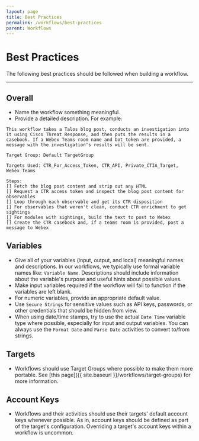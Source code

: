 ```yaml
---
layout: page
title: Best Practices
permalink: /workflows/best-practices
parent: Workflows
---
```


# Best Practices
The following best practices should be followed when building a workflow.

---

## Overall
* Name the workflow something meaningful.
* Provide a detailed description. For example:

```text
This workflow takes a Talos blog post, conducts an investigation into it using Cisco Threat Response, and then puts the results in a casebook. If a Webex Teams room name and bot token are provided, a message with the investigation's results will be sent.

Target Group: Default TargetGroup

Targets Used: CTR_For_Access_Token, CTR_API, Private_CTIA_Target, Webex Teams

Steps:
[] Fetch the blog post content and strip out any HTML
[] Request a CTR access token and inspect the blog post content for observables
[] Loop through each observable and get its CTR disposition
[] For observables that weren't clean, conduct CTR enrichment to get sightings
[] For modules with sightings, build the text to post to Webex
[] Create the CTR casebook and, if a teams room is provided, post a message to Webex
```

## Variables
* Give all of your variables (input, output, and local) meaningful names and descriptions. In our workflows, we typically use formal variable names like: `Variable Name`. Descriptions should include information about the variable's purpose and useful hints about possible values.
* Make input variables required if the workflow will fail to function if the variables are left blank.
* For numeric variables, provide an appropriate default value.
* Use `Secure Strings` for sensitive values such as API keys, passwords, or other credentials that should be hidden from view.
* When using date/time stamps, try to use the actual `Date Time` variable type where possible, especially for input and output variables. You can always use the `Format Date` and `Parse Date` activities to convert to/from strings.

## Targets
* Workflows should use Target Groups where possible to make them more portable. See [this page]({{ site.baseurl }}/workflows/target-groups) for more information.

## Account Keys
* Workflows and their activities should use their targets' default account keys whenever possible. As in, account keys should be defined as part of the target's configuration. Overriding a target's account keys within a workflow is uncommon.